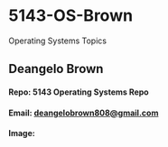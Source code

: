 # 5143-OS-Brown
Operating Systems Topics

## Deangelo Brown
#### Repo: 5143 Operating Systems Repo
#### Email: deangelobrown808@gmail.com
#### Image:


